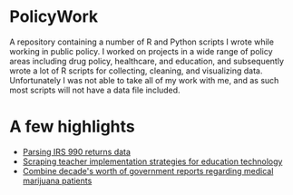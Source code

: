 # PolicyWork
A repository containing a number of R and Python scripts I wrote while working in public policy.
I worked on projects in a wide range of policy areas including drug policy, healthcare, and education, and subsequently wrote a lot of R scripts for collecting, cleaning, and visualizing data. 
Unfortunately I was not able to take all of my work with me, and as such most scripts will not have a data file included.

# A few highlights
- [Parsing IRS 990 returns data](https://github.com/MokeEire/PolicyWork/tree/main/Healthcare/IRS%20990#irs-990)
- [Scraping teacher implementation strategies for education technology](https://github.com/MokeEire/PolicyWork/blob/main/Education/Implementation%20web%20scrape_02142017.R)
- [Combine decade's worth of government reports regarding medical marijuana patients](https://github.com/MokeEire/PolicyWork/blob/main/Drug%20Policy/combine_med_data.R)
